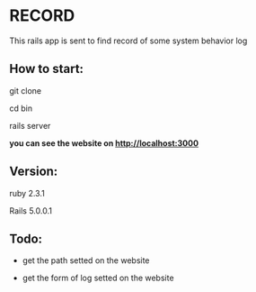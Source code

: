 # RECORD
This rails app is sent to find record of some system behavior log

## How to start:

git clone

cd bin

rails server

**you can see the website on [http://localhost:3000](localhost:3000)**

## Version:

ruby 2.3.1

Rails 5.0.0.1

## Todo:

- get the path setted on the website

- get the form of log setted on the website
